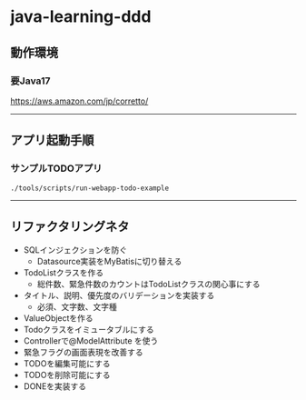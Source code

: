 # java-learning-ddd

## 動作環境

### 要Java17
https://aws.amazon.com/jp/corretto/

---

## アプリ起動手順
### サンプルTODOアプリ
```shell
./tools/scripts/run-webapp-todo-example
```

---

## リファクタリングネタ
- SQLインジェクションを防ぐ
  - Datasource実装をMyBatisに切り替える
- TodoListクラスを作る
  - 総件数、緊急件数のカウントはTodoListクラスの関心事にする
- タイトル、説明、優先度のバリデーションを実装する
  - 必須、文字数、文字種
- ValueObjectを作る
- Todoクラスをイミュータブルにする
- Controllerで@ModelAttribute を使う
- 緊急フラグの画面表現を改善する
- TODOを編集可能にする
- TODOを削除可能にする
- DONEを実装する